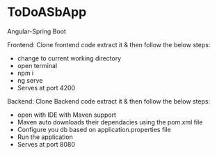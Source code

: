 # ToDoASbApp
 Angular-Spring Boot

Frontend:
 Clone frontend code extract it & then follow the below steps:
  * change to current working directory
  * open terminal
  * npm i
  * ng serve
  * Serves at port 4200 
  
Backend:
 Clone Backend code extract it & then follow the below steps:
  * open with IDE with Maven support
  * Maven auto downloads their dependacies using the pom.xml file
  * Configure you db based on application.properties file
  * Run the application
  * Serves at port 8080 
